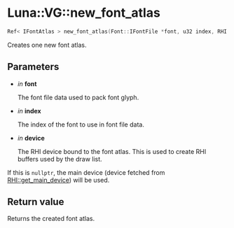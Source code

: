 # Luna::VG::new_font_atlas

```c++
Ref< IFontAtlas > new_font_atlas(Font::IFontFile *font, u32 index, RHI::IDevice *device=nullptr)
```

Creates one new font atlas. 



## Parameters
* *in* **font**

    The font file data used to pack font glyph. 

* *in* **index**

    The index of the font to use in font file data. 

* *in* **device**

    The RHI device bound to the font atlas. This is used to create RHI buffers used by the draw list.


If this is `nullptr`, the main device (device fetched from [RHI::get_main_device](group___r_h_i_1ga83ddbe24ec26ca8ffd52552b35939424.md)) will be used. 

## Return value
Returns the created font atlas. 


